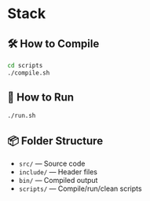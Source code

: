 # Stack

## 🛠 How to Compile

```bash
cd scripts
./compile.sh
```

## 🚀 How to Run

```bash
./run.sh
```

## 📦 Folder Structure

- `src/` — Source code
- `include/` — Header files
- `bin/` — Compiled output
- `scripts/` — Compile/run/clean scripts
